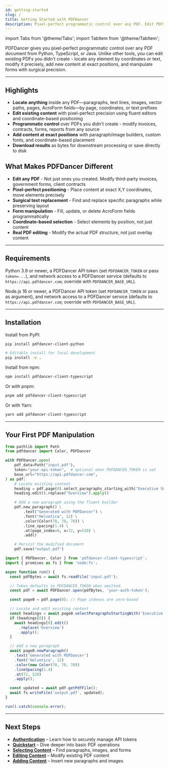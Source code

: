 ```yaml
---
id: getting-started
slug: /
title: Getting Started with PDFDancer
description: Pixel-perfect programmatic control over any PDF. Edit PDFs you didn't create with surgical precision.
---
```


import Tabs from '@theme/Tabs';
import TabItem from '@theme/TabItem';

PDFDancer gives you pixel-perfect programmatic control over any PDF document from Python, TypeScript, or Java. Unlike other tools, you can edit existing PDFs you didn't create - locate any element by coordinates or text, modify it precisely, add new content at exact positions, and manipulate forms with surgical precision.

---

## Highlights

- **Locate anything** inside any PDF—paragraphs, text lines, images, vector paths, pages, AcroForm fields—by page, coordinates, or text prefixes
- **Edit existing content** with pixel-perfect precision using fluent editors and coordinate-based positioning
- **Programmatic control** over PDFs you didn't create - modify invoices, contracts, forms, reports from any source
- **Add content at exact positions** with paragraph/image builders, custom fonts, and coordinate-based placement
- **Download results** as bytes for downstream processing or save directly to disk

## What Makes PDFDancer Different

- **Edit any PDF** - Not just ones you created. Modify third-party invoices, government forms, client contracts
- **Pixel-perfect positioning** - Place content at exact X,Y coordinates, move elements precisely
- **Surgical text replacement** - Find and replace specific paragraphs while preserving layout
- **Form manipulation** - Fill, update, or delete AcroForm fields programmatically
- **Coordinate-based selection** - Select elements by position, not just content
- **Real PDF editing** - Modify the actual PDF structure, not just overlay content

---

## Requirements

<Tabs>
  <TabItem value="python" label="Python">

Python 3.9 or newer, a PDFDancer API token (set `PDFDANCER_TOKEN` or pass `token=...`), and network access to a PDFDancer service (defaults to `https://api.pdfdancer.com`; override with `PDFDANCER_BASE_URL`).

  </TabItem>
  <TabItem value="typescript" label="TypeScript">

Node.js 16 or newer, a PDFDancer API token (set `PDFDANCER_TOKEN` or pass as argument), and network access to a PDFDancer service (defaults to `https://api.pdfdancer.com`; override with `PDFDANCER_BASE_URL`).

  </TabItem>
  <TabItem value="java" label="Java">

  </TabItem>
</Tabs>

---

## Installation

<Tabs>
  <TabItem value="python" label="Python">

Install from PyPI:

```bash
pip install pdfdancer-client-python

# Editable install for local development
pip install -e .
```

  </TabItem>
  <TabItem value="typescript" label="TypeScript">

Install from npm:

```bash
npm install pdfdancer-client-typescript
```

Or with pnpm:

```bash
pnpm add pdfdancer-client-typescript
```

Or with Yarn:

```bash
yarn add pdfdancer-client-typescript
```

  </TabItem>
  <TabItem value="java" label="Java">

  </TabItem>
</Tabs>

---

## Your First PDF Manipulation

<Tabs>
  <TabItem value="python" label="Python">

```python
from pathlib import Path
from pdfdancer import Color, PDFDancer

with PDFDancer.open(
    pdf_data=Path("input.pdf"),
    token="your-api-token",  # optional when PDFDANCER_TOKEN is set
    base_url="https://api.pdfdancer.com",
) as pdf:
    # Locate existing content
    heading = pdf.page(0).select_paragraphs_starting_with("Executive Summary")[0]
    heading.edit().replace("Overview").apply()

    # Add a new paragraph using the fluent builder
    pdf.new_paragraph() \
        .text("Generated with PDFDancer") \
        .font("Helvetica", 12) \
        .color(Color(70, 70, 70)) \
        .line_spacing(1.4) \
        .at(page_index=0, x=72, y=520) \
        .add()

    # Persist the modified document
    pdf.save("output.pdf")
```

  </TabItem>
  <TabItem value="typescript" label="TypeScript">

```typescript
import { PDFDancer, Color } from 'pdfdancer-client-typescript';
import { promises as fs } from 'node:fs';

async function run() {
  const pdfBytes = await fs.readFile('input.pdf');

  // Token defaults to PDFDANCER_TOKEN when omitted.
  const pdf = await PDFDancer.open(pdfBytes, 'your-auth-token');

  const page0 = pdf.page(0); // Page indexes are zero-based

  // Locate and edit existing content
  const headings = await page0.selectParagraphsStartingWith('Executive Summary');
  if (headings[0]) {
    await headings[0].edit()
      .replace('Overview')
      .apply();
  }

  // Add a new paragraph
  await page0.newParagraph()
    .text('Generated with PDFDancer')
    .font('Helvetica', 12)
    .color(new Color(70, 70, 70))
    .lineSpacing(1.4)
    .at(72, 520)
    .apply();

  const updated = await pdf.getPdfFile();
  await fs.writeFile('output.pdf', updated);
}

run().catch(console.error);
```

  </TabItem>
  <TabItem value="java" label="Java">

  </TabItem>
</Tabs>

---

## Next Steps

- [**Authentication**](authentication.md) – Learn how to securely manage API tokens
- [**Quickstart**](quickstart.md) – Dive deeper into basic PDF operations
- [**Selecting Content**](selecting-content.md) – Find paragraphs, images, and forms
- [**Editing Content**](editing-content.md) – Modify existing PDF content
- [**Adding Content**](adding-content.md) – Insert new paragraphs and images
